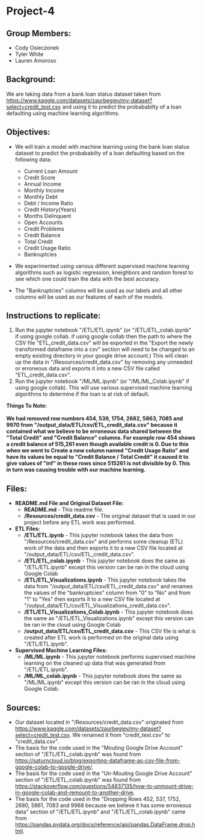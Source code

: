 # Project-4
## **Group Members:**
- Cody Osieczonek
- Tyler White
- Lauren Amoroso

## **Background:**
We are taking data from a bank loan status dataset taken from https://www.kaggle.com/datasets/zaurbegiev/my-dataset?select=credit_test.csv and using it to predict the probababilty of a loan defaulting using machine learning algorithms.

## **Objectives:**
- We will train a model with machine learning using the bank loan status dataset to predict the probababilty of a loan defaulting based on the following data:
  - Current Loan Amount
  - Credit Score
  - Annual Income
  - Monthly Income
  - Monthly Debt
  - Debt / Income Ratio
  - Credit History(Years)
  - Months Delinquent
  - Open Accounts
  - Credit Problems
  - Credit Balance
  - Total Credit
  - Credit Usage Ratio
  - Bankruptcies

- We experimented using various different supervised machine learning algorithms such as logistic regression, kneighbors and random forest to see which one could train the data with the best accuracy.
- The "Bankruptcies" columns will be used as our labels and all other columns will be used as our features of each of the models.

## **Instructions to replicate:**
1. Run the jupyter notebook "/ETL/ETL.ipynb" (or "/ETL/ETL_colab.ipynb" if using google collab. if using google collab then the path to where the CSV file "ETL_credit_data.csv" will be exported in the "Export the newly transformed dataframe into a csv" section will need to be changed to an empty existing directory in your google drive account.) This will clean up the data in "/Resources/credit_data.csv" by removing any unneeded or erroneous data and exports it into a new CSV file called "ETL_credit_data.csv".
2. Run the jupyter notebook "/ML/ML.ipynb" (or "/ML/ML_Colab.ipynb" if using google collab). This will use various supervised machine learning algorithms to determine if the loan is at risk of default.

**Things To Note:**  \
  \
**We had removed row numbers 454, 539, 1754, 2682, 5863, 7085 and 9970 from "/output_data/ETL/csv/ETL_credit_data.csv" because it contained what we believe to be erroneous data shared between the "Total Credit" and "Credit Balance" columns. For example row 454 shows a credit balance of 515,261 even though available credit is 0. Due to this when we went to Create a new column named "Credit Usage Ratio" and have its values be equal to "Credit Balance / Total Credit" it caused it to give values of "inf" in these rows since 515261 is not divisible by 0. This in turn was causing trouble with our machine learning.**

## **Files:**
- **README.md File and Original Dataset File:**
  - **README.md** - This readme file.
  - **/Resources/credit_data.csv** - The original dataset that is used in our project before any ETL work was performed.
- **ETL Files:**
  - **/ETL/ETL.ipynb** - This jupyter notebook takes the data from "/Resources/credit_data.csv" and performs some cleanup (ETL) work of the data and then exports it to a new CSV file located at "/output_data/ETL/csv/ETL_credit_data.csv".
  - **/ETL/ETL_colab.ipynb** - This jupyter notebook does the same as "/ETL/ETL.ipynb" except this version can be ran in the cloud using Google Colab
  - **/ETL/ETL_Visualizations.ipynb** - This jupyter notebook takes the data from "/output_data/ETL/csv/ETL_credit_data.csv" and renames the values of the "bankruptcies" column from "0" to "No" and from "1" to "Yes" then exports it to a new CSV file located at "/output_data/ETL/csv/ETL_Visualizations_credit_data.csv".
  - **/ETL/ETL_Visualizations_Colab.ipynb** - This jupyter notebook does the same as "/ETL/ETL_Visualizations.ipynb" except this version can be ran in the cloud using Google Colab
  - **/output_data/ETL/csv/ETL_credit_data.csv** - This CSV file is what is created after ETL work is performed on the original data using "/ETL/ETL.ipynb".
- **Supervised Machine Learning Files:**
  - **/ML/ML.ipynb** - This jupyter notebook performs supervised machine learning on the cleaned up data that was generated from "/ETL/ETL.ipynb".
  - **/ML/ML_colab.ipynb** - This jupyter notebook does the same as "/ML/ML.ipynb" except this version can be ran in the cloud using Google Colab.

## **Sources:**
- Our dataset located in "/Resources/credit_data.csv" originated from https://www.kaggle.com/datasets/zaurbegiev/my-dataset?select=credit_test.csv. We renamed it from "credit_test.csv" to "credit_data.csv".
- The basis for the code used in the "Mouting Google Drive Account" section of "/ETL/ETL_colab.ipynb" was found from https://saturncloud.io/blog/exporting-dataframe-as-csv-file-from-google-colab-to-google-drive/.
- The basis for the code used in the "Un-Mouting Google Drive Account" section of "/ETL/ETL_colab.ipynb" was found from https://stackoverflow.com/questions/54837135/how-to-unmount-drive-in-google-colab-and-remount-to-another-drive.
- The basis for the code used in the "Dropping Rows 452, 537, 1752, 2680, 5861, 7083 and 9968 because we believe it has some erroneous data" section of "/ETL/ETL.ipynb" and "/ETL/ETL_colab.ipynb" came from https://pandas.pydata.org/docs/reference/api/pandas.DataFrame.drop.html.